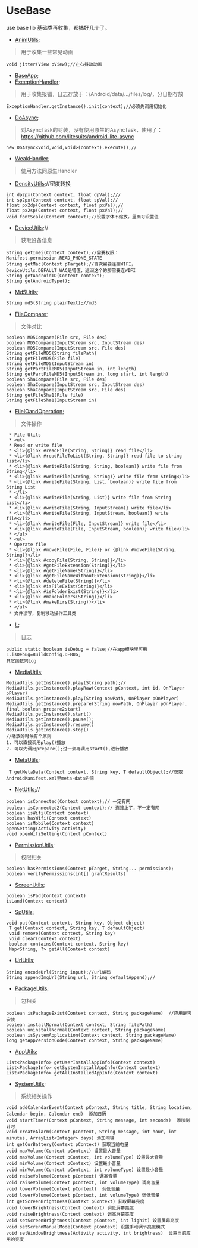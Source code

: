 # UseBase
use base lib 基础类再收集，都搞好几个了。    

- [AnimUtils](https://github.com/xuanu/UseBase/blob/master/usebaselib/src/main/java/zzx/zeffect/cn/usebaselib/anim/AnimUtils.java);       
> 用于收集一些常见动画    
```
void jitter(View pView);//左右抖动动画    
```    

- [BaseApp](https://github.com/xuanu/UseBase/blob/master/usebaselib/src/main/java/zzx/zeffect/cn/usebaselib/app/BaseApp.java);   
- [ExceptionHandler](https://github.com/xuanu/UseBase/blob/master/usebaselib/src/main/java/zzx/zeffect/cn/usebaselib/app/ExceptionHandler.java);   
> 用于收集报错，日志存放于：/Android/data/.../files/log/，分日期存放   
```
ExceptionHandler.getInstance().init(context);//必须先调用初始化   
```     

- [DoAsync](https://github.com/xuanu/UseBase/blob/master/usebaselib/src/main/java/zzx/zeffect/cn/usebaselib/async/DoAsync.java);    
> 对AsyncTask的封装，没有使用原生的AsyncTask，使用了：https://github.com/litesuits/android-lite-async      
```
new DoAsync<Void,Void,Void>(context).execute();//     
```    

- [WeakHandler](https://github.com/xuanu/UseBase/blob/master/usebaselib/src/main/java/zzx/zeffect/cn/usebaselib/async/WeakHandler.java);    
> 使用方法同原生Handler    

- [DensityUtils](https://github.com/xuanu/UseBase/blob/master/usebaselib/src/main/java/zzx/zeffect/cn/usebaselib/density/DensityUtils.java);//密度转换   
```
int dp2px(Context context, float dpVal);///
int sp2px(Context context, float spVal);//
float px2dp(Context context, float pxVal);//
float px2sp(Context context, float pxVal);//
void fontScale(Context context);//设置字体不缩放，里面可设置值
```     

- [DeviceUtils](https://github.com/xuanu/UseBase/blob/master/usebaselib/src/main/java/zzx/zeffect/cn/usebaselib/device/DeviceUtils.java);//   
> 获取设备信息    
```
String getImei(Context context);//需要权限：Manifest.permission.READ_PHONE_STATE    
String getMac(Context pTarget);//首次需要连接WIFI，DeviceUtils.DEFAULT_WAC是错值，返回这个的那需要连WIFI   
String getAndroidID(Context context);
String getAndroidType();   
```    

- [Md5Utils](https://github.com/xuanu/UseBase/blob/master/usebaselib/src/main/java/zzx/zeffect/cn/usebaselib/encrypt/Md5Utils.java);   
```
String md5(String plainText);//md5
```    

- [FileCompare](https://github.com/xuanu/UseBase/blob/master/usebaselib/src/main/java/zzx/zeffect/cn/usebaselib/file/FileCompare.java);   
> 文件对比    
```
boolean MD5Compare(File src, File des)
boolean MD5Compare(InputStream src, InputStream des)
boolean MD5Compare(InputStream src, File des)
String getFileMD5(String filePath)
String getFileMD5(File file)
String getFileMD5(InputStream in) 
String getPartFileMD5(InputStream in, int length)
String getPartFileMD5(InputStream in, long start, int length)
boolean ShaCompare(File src, File des)
boolean ShaCompare(InputStream src, InputStream des)
boolean ShaCompare(InputStream src, File des)
String getFileSha1(File file)
String getFileSha1(InputStream in)
```    

- [FileIOandOperation](https://github.com/xuanu/UseBase/blob/master/usebaselib/src/main/java/zzx/zeffect/cn/usebaselib/file/FileIOandOperation.java);   
> 文件操作    
```
 * File Utils
 * <ul>
 * Read or write file
 * <li>{@link #readFile(String, String)} read file</li>
 * <li>{@link #readFileToList(String, String)} read file to string list</li>
 * <li>{@link #writeFile(String, String, boolean)} write file from String</li>
 * <li>{@link #writeFile(String, String)} write file from String</li>
 * <li>{@link #writeFile(String, List, boolean)} write file from String List
 * </li>
 * <li>{@link #writeFile(String, List)} write file from String List</li>
 * <li>{@link #writeFile(String, InputStream)} write file</li>
 * <li>{@link #writeFile(String, InputStream, boolean)} write file</li>
 * <li>{@link #writeFile(File, InputStream)} write file</li>
 * <li>{@link #writeFile(File, InputStream, boolean)} write file</li>
 * </ul>
 * <ul>
 * Operate file
 * <li>{@link #moveFile(File, File)} or {@link #moveFile(String, String)}</li>
 * <li>{@link #copyFile(String, String)}</li>
 * <li>{@link #getFileExtension(String)}</li>
 * <li>{@link #getFileName(String)}</li>
 * <li>{@link #getFileNameWithoutExtension(String)}</li>
 * <li>{@link #deleteFile(String)}</li>
 * <li>{@link #isFileExist(String)}</li>
 * <li>{@link #isFolderExist(String)}</li>
 * <li>{@link #makeFolders(String)}</li>
 * <li>{@link #makeDirs(String)}</li>
 * </ul>
 * 文件读写，复制移动操作工具类
```    

- [L](https://github.com/xuanu/UseBase/blob/master/usebaselib/src/main/java/zzx/zeffect/cn/usebaselib/log/L.java);   
> 日志    
```
public static boolean isDebug = false;//在app模块里可用 L.isDebug=BuildConfig.DEBUG;
其它函数同Log
```    

- [MediaUtils](https://github.com/xuanu/UseBase/blob/master/usebaselib/src/main/java/zzx/zeffect/cn/usebaselib/media/MediaUtils.java);   
```   
MediaUtils.getInstance().play(String path);//
MediaUtils.getInstance().playRaw(Context pContext, int id, OnPlayer pPlayer)
MediaUtils.getInstance().play(String nowPath, OnPlayer pOnPlayer)
MediaUtils.getInstance().prepare(String nowPath, OnPlayer pOnPlayer, final boolean prepare2start)
MediaUtils.getInstance().start()
MediaUtils.getInstance().pause();
MediaUtils.getInstance().resume()
MediaUtils.getInstance().stop()
//播放的时候有个原则
1. 可以直接调用play()播放 
2. 可以先调用prepare();过一会再调用start(),进行播放   
```       

- [MetaUtils](https://github.com/xuanu/UseBase/blob/master/usebaselib/src/main/java/zzx/zeffect/cn/usebaselib/meta/MetaUtils.java);    
```
 T getMetaData(Context context, String key, T defaultObject);//获取AndroidManifest.xml里meta-data的值
```     

- [NetUtils](https://github.com/xuanu/UseBase/blob/master/usebaselib/src/main/java/zzx/zeffect/cn/usebaselib/network/NetUtils.java);//    
```
boolean isConnected(Context context);// 一定有网
boolean isConnected2(Context context);// 连接上了，不一定有网 
boolean isWifi(Context context)
boolean hasWifi(Context context)
boolean isMobile(Context context)
openSetting(Activity activity)
void openWifiSetting(Context pContext)
```    

- [PermissionUtils](https://github.com/xuanu/UseBase/blob/master/usebaselib/src/main/java/zzx/zeffect/cn/usebaselib/permission/PermissionUtils.java);   
> 权限相关   
```
boolean hasPermissions(Context pTarget, String... permissions);
boolean verifyPermissions(int[] grantResults)   
```     

- [ScreenUtils](https://github.com/xuanu/UseBase/blob/master/usebaselib/src/main/java/zzx/zeffect/cn/usebaselib/screen/ScreenUtils.java);        
```
boolean isPad(Context context)
isLand(Context context)
```     

- [SpUtils](https://github.com/xuanu/UseBase/blob/master/usebaselib/src/main/java/zzx/zeffect/cn/usebaselib/sp/SpUtils.java);    
```
void put(Context context, String key, Object object)
 T get(Context context, String key, T defaultObject)
 void remove(Context context, String key)
 void clear(Context context) 
 boolean contains(Context context, String key)
 Map<String, ?> getAll(Context context)
```    

- [UrlUtils](https://github.com/xuanu/UseBase/blob/master/usebaselib/src/main/java/zzx/zeffect/cn/usebaselib/url/UrlUtils.java);   
```
String encodeUrl(String input);//url编码  
String appendImgUrl(String url, String defaultAppend);//
```    

- [PackageUtils](https://github.com/xuanu/UseBase/blob/master/usebaselib/src/main/java/zzx/zeffect/cn/usebaselib/pack/PackageUtils.java);
> 包相关   
```
boolean isPackageExist(Context context, String packageName)  //应用是否安装
boolean installNormal(Context context, String filePath)  
boolean uninstallNormal(Context context, String packageName)
boolean isSystemApplication(Context context, String packageName)
long getAppVersionCode(Context context, String packageName)

```    

- [AppUtils](https://github.com/xuanu/UseBase/blob/master/usebaselib/src/main/java/zzx/zeffect/cn/usebaselib/pack/AppUtils.java);      
```
List<PackageInfo> getUserInstallAppInfo(Context context)
List<PackageInfo> getSystemInstallAppInfo(Context context)
List<PackageInfo> getAllInstalledAppInfo(Context context)
```       

- [SystemUtils](https://github.com/xuanu/UseBase/blob/master/usebaselib/src/main/java/zzx/zeffect/cn/usebaselib/pack/SystemUtils.java);      
> 系统相关操作    
```
void addCalendarEvent(Context pContext, String title, String location, Calendar begin, Calendar end)  添加日历
void startTimer(Context pContext, String message, int seconds)  添加倒计时
void createAlarm(Context pContext, String message, int hour, int minutes, ArrayList<Integer> days) 添加闹钟
int getCurBattery(Context pContext) 获取当前电量
void maxVolume(Context pContext) 设置最大音量
void maxVolume(Context pContext, int volumeType) 设置最大音量 
void minVolume(Context pContext) 设置最小音量
void minVolume(Context pContext, int volumeType) 设置最小音量
void raiseVolume(Context pContext) 调高音量
void raiseVolume(Context pContext, int volumeType) 调高音量
void lowerVolume(Context pContext)  调低音量
void lowerVolume(Context pContext, int volumeType) 调低音量
int getScreenBrightness(Context pContext) 获取屏幕亮度
void lowerBrightness(Context context) 调低屏幕亮度
void raiseBrightness(Context context) 调高屏幕亮度
void setScreenBrightness(Context pContext, int lighit) 设置屏幕亮度
void setScrennManualMode(Context pContext) 设置手动调节亮度模式
void setWindowBrightness(Activity activity, int brightness)  设置当前应用的亮度
```     


